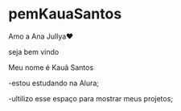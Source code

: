 # pemKauaSantos
Amo a Ana Jullya❤️

seja bem vindo

Meu nome é Kauã Santos

-estou estudando na Alura;

-ultilizo esse espaço para mostrar meus projetos;
